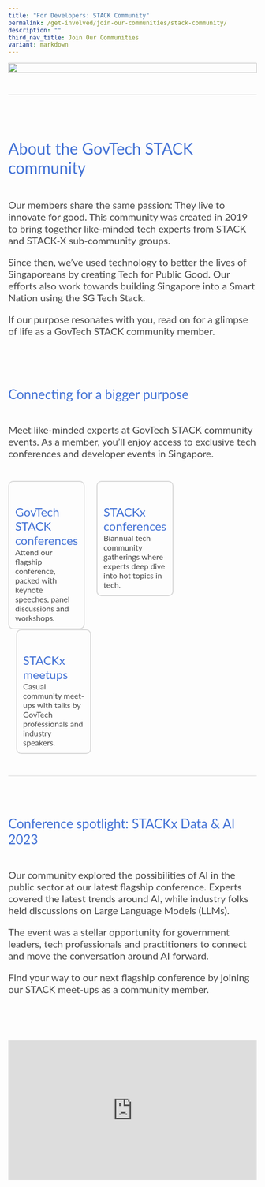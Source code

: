 ```yaml
---
title: "For Developers: STACK Community"
permalink: /get-involved/join-our-communities/stack-community/
description: ""
third_nav_title: Join Our Communities
variant: markdown
---
```

<style>
    .iso-template h3 {
        color: #4372D6 !important;
        font-family: Lato;
        font-size: 32px;
        font-style: normal;
        font-weight: 400;
        line-height: normal;
        margin-bottom: 0px;
    }

    .iso-template h4 {
        color: #4372D6 !important;
        font-family: Lato;
        font-size: 26px;
        font-style: normal;
        font-weight: 400;
        line-height: normal;
        margin-bottom: 0px;
    }

    .iso-template h5 {
        color: #4372D6 !important;
        font-family: Lato;
        font-size: 24px;
        font-style: normal;
        font-weight: 400;
        line-height: normal;
        margin-bottom: 0px;
    }

    .iso-template .body-text-regular {
        color: #484848 !important;
        font-family: Lato;
        font-size: 20px;
        font-style: normal;
        font-weight: 400;
        line-height: normal;
    }

    .iso-template .body-text-small {
        color: #484848 !important;
        font-family: Lato;
        font-size: 16px;
        font-style: normal;
        font-weight: 400;
        line-height: normal;
    }

    .iso-template .body-text-bold {
        color: #000 !important;
        font-family: Lato;
        font-size: 20px;
        font-style: normal;
        font-weight: 700;
        line-height: normal;
    }

    .iso-template .body-text-small-bold {
        color: #4372D6 !important;
        font-family: Lato;
        font-size: 16px;
        font-style: normal;
        font-weight: 700;
        line-height: normal;
    }

    .iso-template .anchorlink {
        color: #4372D6 !important;
        font-family: Lato;
        font-size: 20px;
        font-style: normal;
        font-weight: 700;
        line-height: normal;
        text-decoration-line: underline;
    }

    .iso-template .button-default {
        width: auto;
        height: auto;
        padding: 15px 20px;
        border-radius: 8px;
        border: 1px solid #4372D6;
        color: #4372D6 !important;
        font-family: Lato;
        font-size: 16px;
        font-style: normal;
        font-weight: 700;
        line-height: normal;
        text-transform: uppercase;
        cursor: pointer;
        display: inline-block;
    }

    .iso-template .button-blue {
        width: auto;
        height: auto;
        padding: 15px 20px;
        border-radius: 8px;
        border: 1px solid #4372D6;
        color: #fff !important;
        background-color: #4372D6;
        font-family: Lato;
        font-size: 16px;
        font-style: normal;
        font-weight: 700;
        line-height: normal;
        text-transform: uppercase;
        cursor: pointer;
        display: inline-block;
    }

    .iso-template .button-image {
        width: auto;
        height: 43px;
        border-radius: 8px;
        cursor: pointer;
        display: inline-block;
        margin: 0px 8px;
    }

    .iso-template .button-blue > svg {
        display: inline;
        margin-left: 15px
    }
	
	.bp-youtube {
        position: relative;
        overflow: hidden;
        padding-top: 56.25%;
    }
    .bp-youtube iframe {
        position: absolute;
        top: 0;
        left: 0;
        width: 100%;
        height: 100%;
        border: 0;
    }

    @media only screen and (max-width: 768px) {
        .iso-template h3 {
            font-size: 28px;
        }

        .iso-template h4 {
            font-size: 24px;
        }

        .iso-template h5 {
            font-size: 22px;
        }
    }
</style>
<style>
    .informative-template {
        width: 100%;
        display: flex;
        flex-direction: column;
    }

    .informative-template .section {
        width: 100%;
        position: relative;
        margin-bottom: 44px
    }

    .informative-template .section.infographic {
        width: 100%;
        position: relative;
    }

    .informative-template .section.infographic > img {
        width: 100%;
        height: auto;
    }

    .informative-template .section.linebreak {
        width: 100%;
        height: 1px;
        background-color: #D6D6D6;
        position: relative;
    }

    .informative-template .section.info-cards-container {
        display: flex;
        flex-wrap: wrap;
    }

    .informative-template .info-cards {
        flex: 0 0 33.33333%;
        box-sizing: border-box;
    }

    .informative-template .info-cards:nth-of-type(3n+1) {
        padding-right: 16px;
    }

    .informative-template .info-cards:nth-of-type(3n+2) {
        padding-right: 8px;
        padding-left: 8px;
    }

    .informative-template .info-cards:nth-of-type(3n+3) {
        padding-left: 16px;
    }

    .informative-template .info-cards > img {
        width: 100%;
        height: auto;
        float: left;
        display: block;
        border-top-right-radius: 10px;
        border-top-left-radius: 10px;
        border: 2px solid #D9D9D9;
        box-sizing: border-box;
        border-bottom: none;
    }

    .informative-template .info-cards-details {
        width: 100%;
        height: auto;
        float: left;
        display: block;
        border: 2px solid #D9D9D9;
        border-bottom-right-radius: 10px;
        border-bottom-left-radius: 10px;
        box-sizing: border-box;
        padding: 12px;
        border-top: none;
    }

    .informative-template .info-cards-details.no-image {
        border-top: 2px solid #D9D9D9;
        border-top-right-radius: 10px;
        border-top-left-radius: 10px;
    }

    .informative-template .portrait-box > img {
        width: 246px;
        height: 246px;
        border-radius: 10px;
        float: left;
    }

    .informative-template .portrait-box-details {
        width: calc(100% - 246px);
        height: 246px;
        float: left;
        display: flex;
        justify-content: center;
        box-sizing: border-box;
        padding-left: 35px;
        flex-direction: column;
    }

    .informative-template .portrait-box-details > h4 {
        margin-bottom: 11px
    }

    .informative-template .quote-box > .body-text-small {
        margin-top: 11px;
        text-align: right;
    }

    .informative-template .section.swap-image-container {
        display: flex;
        flex-direction: column;
    }

    .informative-template .swap-image-box {
        display: flex;
        flex-direction: row;
        margin-bottom: 44px;
    }

    .informative-template .swap-image-box:last-of-type {
        margin-bottom: 0px;
    }

    .informative-template .swap-image-box:nth-of-type(even) {
        flex-direction: row-reverse;
    }

    .informative-template .swap-image-box > img {
        width: 294px;
        height: 221px;
        border-radius: 10px
    }

    .informative-template .swap-image-box > .swap-image-details {
        width: calc(100% - 294px);
        height: 221px;
        box-sizing: border-box;
        padding-left: 26px;
        display: flex;
        justify-content: center;
        flex-direction: column;
    }

    .informative-template .swap-image-box:nth-of-type(even) > .swap-image-details {
        padding-left: 0px;
        padding-right: 26px;
    }

    .informative-template .swap-image-details > h4 {
        margin-bottom: 30px
    }

    .informative-template .accordion-container {
        border-bottom: 1px solid #8A8A8A;
    }

    .informative-template .accordion-container input {
        display: none;
    }

    .informative-template .accordion-container label {
        display: flex;
        padding: 11px 15px;
        margin: 0 0 5px 0;
        cursor: pointer;
        transition: ease .5s;
        font-size: 1.5em;
        border-top: 1px solid #8A8A8A;
        justify-content: space-between;
        align-items: center;
    }

    .informative-template .accordion-container label h5 {
        color: #484848 !important; 
    }
   
    .informative-template .accordion-container label .open-accordion-icon {
        display: block;
    }

    .informative-template .accordion-container label .close-accordion-icon {
        display: none;
    }

    .informative-template .accordion-container .accordion-content {
        padding: 10px 0px 30px 30px;
        margin: 0 0 1px 0;
        border-radius: 3px;
    }

    .informative-template .accordion-container input:checked + label h5 {
        color: #4372D6 !important;
    }

    .informative-template .accordion-container input:checked + label .open-accordion-icon {
        display: none;
    }

    .informative-template .accordion-container input:checked + label .close-accordion-icon {
        display: block;
    }

    .informative-template .accordion-container input + label + .accordion-content {
        display: none;
    }

    .informative-template .accordion-container input:checked + label + .accordion-content {
        display: flex;
    }

    .informative-template .feature-image {
        width: 100%;
        height: auto;
        display: flex;
        flex-direction: column;
        align-items: center;
    }

    .informative-template .feature-image > img {
        width: 500px;
        height: 375px;
        margin-bottom: 20px;
        border-radius: 10px
    }

    .informative-template .feature-image-button-holder {
        width: 100%;
        display: flex;
        justify-content: center;
    }

    .informative-template .feature-image-button-holder > .button-blue,
    .informative-template .feature-image-button-holder > .button-default {
        margin: 0px 10px
    }

    .informative-template .feature-image-text {
        margin-top: 20px
    }

    .informative-template .feature-center {
        text-align: center;
    }

    .informative-template .feature-center > h3 {
        margin-bottom: 30px
    }

    .informative-template .feature-center > .body-text-regular {
        margin-bottom: 30px
    }

    .informative-template .feature-center > img {
        margin-bottom: 30px;
        width: 412px;
        height: 232px;
        border-radius: 10px
    }

    @media only screen and (max-width: 768px) {
        .informative-template .info-cards {
            flex: 0 0 100%;
            padding-bottom: 32px;
        }

        .informative-template .info-cards:last-of-type {
            padding-bottom: 0px;
        }

        .informative-template .info-cards-details {
            padding: 15px
        }

        .informative-template .info-cards:nth-of-type(3n+1) {
            padding-right: 0px;
        }

        .informative-template .info-cards:nth-of-type(3n+2) {
            padding-right: 0px;
            padding-left: 0px;
        }

        .informative-template .info-cards:nth-of-type(3n+3) {
            padding-left: 0px;
        }

        .informative-template .info-cards-details .body-text-small {
            display: block;
            margin-top: 11px
        }

        .informative-template .portrait-box > img {
            width: 100%;
            height: auto;
        }

        .informative-template .portrait-box-details {
            width: 100%;
            height: auto;
            padding-left: 0px;
            padding-top: 20px;
        }

        .informative-template .portrait-box-details > h4 {
            font-size: 28px;
        }

        .informative-template .swap-image-box,
        .informative-template .swap-image-box:nth-of-type(even) {
            flex-direction: column;
        }

        .informative-template .swap-image-box > img {
            width: 100%;
            height: auto;
        }

        .informative-template .swap-image-box > .swap-image-details {
            width: 100%;
            height: auto;
            padding-left: 0px;
            padding-top: 20px;
        }

        .informative-template .accordion-container .accordion-content {
            padding: 10px 12px 30px 12px;
        }

        .informative-template .feature-image > img {
            width: 100%;
            height: auto;
            max-width: 320px;
        }

        .informative-template .feature-center > img {
            width: 100%;
            height: auto;
        }
    }
</style>

<div class="iso-template informative-template">
    <div class="section infographic">
        <img alt="" src="https://developers.elementor.com/docs/assets/img/elementor-placeholder-image.png">
    </div>
    <div class="section linebreak"></div>
    <div class="section">
        <h3>About the GovTech STACK community</h3>
    </div>
    <div class="section">
        <span class="body-text-regular">Our members share the same passion: They live to innovate for good. This community was created in 2019 to bring together like-minded tech experts from STACK and STACK-X sub-community groups. 

Since then, we’ve used technology to better the lives of Singaporeans by creating Tech for Public Good. Our efforts also work towards building Singapore into a Smart Nation using the SG Tech Stack.

If our purpose resonates with you, read on for a glimpse of life as a GovTech STACK community member.</span>
    </div>
    <div class="section">
        <h4>Connecting for a bigger purpose</h4>
    </div>
    <div class="section">
        <span class="body-text-regular">Meet like-minded experts at GovTech STACK community events. As a member, you’ll enjoy access to exclusive tech conferences and developer events in Singapore.</span>
    </div>
    <div class="section info-cards-container">
        <div class="info-cards">
            <div class="info-cards-details no-image">
                <h5>GovTech STACK conferences</h5>
                <span class="body-text-small">
                    Attend our flagship conference, packed with keynote speeches, panel discussions and workshops.
                </span>
            </div>
        </div>
        <div class="info-cards">
            <div class="info-cards-details no-image">
                <h5>STACKx conferences</h5>
                <span class="body-text-small">
                    Biannual tech community gatherings where experts deep dive into hot topics in tech.
                </span>
            </div>
        </div>
        <div class="info-cards">
            <div class="info-cards-details no-image">
                <h5>STACKx meetups</h5>
                <span class="body-text-small">
                    Casual community meet-ups with talks by GovTech professionals and industry speakers.
                </span>
            </div>
        </div>
    </div>
    <div class="section linebreak"></div>
	    <div class="section">
        <h4>Conference spotlight: STACKx Data &amp; AI 2023</h4>
    </div>
    <div class="section">
        <span class="body-text-regular">Our community explored the possibilities of AI in the public sector at our latest flagship conference. Experts covered the latest trends around AI, while industry folks held discussions on Large Language Models (LLMs).

The event was a stellar opportunity for government leaders, tech professionals and practitioners to connect and move the conversation around AI forward. 

Find your way to our next flagship conference by joining our STACK meet-ups as a community member.</span>
    </div>
<div class="bp-youtube">
    <iframe allowfullscreen="" allow="accelerometer; autoplay; clipboard-write; encrypted-media; gyroscope; picture-in-picture; web-share" frameborder="0" title="YouTube video player" src="https://www.youtube.com/embed/5DGAIiUwMuU?si=vx4sW43nS01ysCQ6" height="315" width="560"></iframe>
</div>
</div>
